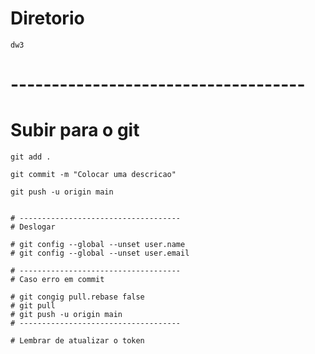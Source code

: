 # Diretorio
```
dw3
```
# ------------------------------------
# Subir para o git 
```
git add .
```
```
git commit -m "Colocar uma descricao"
```
```
git push -u origin main
```
```

# ------------------------------------
# Deslogar

# git config --global --unset user.name
# git config --global --unset user.email

# ------------------------------------
# Caso erro em commit

# git congig pull.rebase false
# git pull
# git push -u origin main
# ------------------------------------

# Lembrar de atualizar o token
